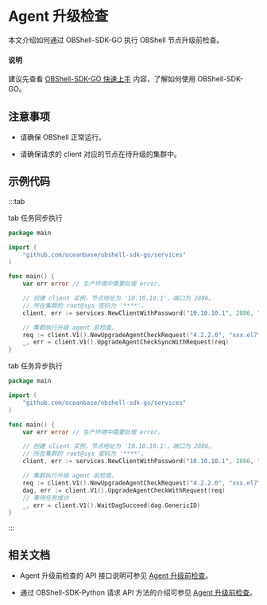 # Agent 升级检查

本文介绍如何通过 OBShell-SDK-GO 执行 OBShell 节点升级前检查。

<main id="notice" type='explain'>
  <h4>说明</h4>
  <p>建议先查看 <a href='100.quickstart-of-go.md'>OBShell-SDK-GO 快速上手</a> 内容，了解如何使用 OBShell-SDK-GO。</p>
</main>

## 注意事项

* 请确保 OBShell 正常运行。

* 请确保请求的 client 对应的节点在待升级的集群中。

## 示例代码

:::tab

tab 任务同步执行

```go
package main

import (
    "github.com/oceanbase/obshell-sdk-go/services"
)

func main() {
    var err error // 生产环境中需要处理 error。

    // 创建 client 实例，节点地址为 '10.10.10.1'，端口为 2886。
    // 所在集群的 root@sys 密码为 '****'。
    client, err := services.NewClientWithPassword("10.10.10.1", 2886, "***")

    // 集群执行升级 agent 前检查。
    req := client.V1().NewUpgradeAgentCheckRequest("4.2.2.0", "xxx.el7")
    _, err = client.V1().UpgradeAgentCheckSyncWithRequest(req)
}
```

tab 任务异步执行

```go
package main

import (
    "github.com/oceanbase/obshell-sdk-go/services"
)

func main() {
    var err error // 生产环境中需要处理 error。

    // 创建 client 实例，节点地址为 '10.10.10.1'，端口为 2886。
    // 所在集群的 root@sys 密码为 '****'。
    client, err := services.NewClientWithPassword("10.10.10.1", 2886, "***")

    // 集群执行升级 agent 前检查。
    req := client.V1().NewUpgradeAgentCheckRequest("4.2.2.0", "xxx.el7")
    dag, err := client.V1().UpgradeAgentCheckWithRequest(req)
    // 等待任务成功
    _, err = client.V1().WaitDagSucceed(dag.GenericID)
}
```

:::

## 相关文档

* Agent 升级前检查的 API 接口说明可参见 [Agent 升级前检查](../../400.obshell-api-reference/1000.agent-upgrade-check.md)。

* 通过 OBShell-SDK-Python 请求 API 方法的介绍可参见 [Agent 升级前检查](../100.python/1000.agent-upgrade-check-of-python.md)。
